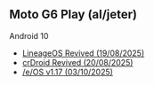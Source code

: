 ## Moto G6 Play (al/jeter)

 Android 10
- [LineageOS Revived (19/08/2025)](https://github.com/Vhmit/releases-msm8937/releases/tag/lineage-rev-17.1-20250819-UNOFFICIAL)
- [crDroid Revived (20/08/2025)](https://github.com/Vhmit/releases-msm8937/releases/tag/crDroid-rev-10.0-20250820-v6-MAY25)
- [/e/OS v1.17 (03/10/2025)](https://github.com/Vhmit/releases-msm8937/releases/tag/e-1.17-q-20251003-UNOFFICIAL)

